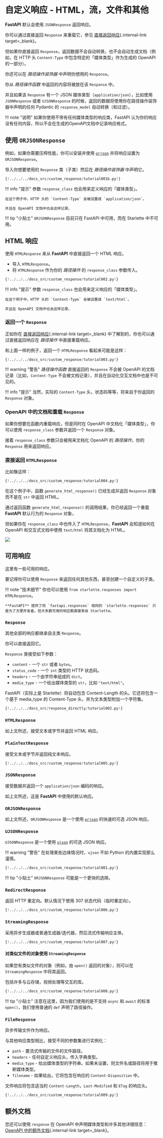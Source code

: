 # 自定义响应 - HTML，流，文件和其他

**FastAPI** 默认会使用 `JSONResponse` 返回响应。

你可以通过直接返回 `Response` 来重载它，参见 [直接返回响应](response-directly.md){.internal-link target=_blank}。

但如果你直接返回 `Response`，返回数据不会自动转换，也不会自动生成文档（例如，在 HTTP 头 `Content-Type` 中包含特定的「媒体类型」作为生成的 OpenAPI 的一部分）。

你还可以在 *路径操作装饰器* 中声明你想用的 `Response`。

你从 *路径操作函数* 中返回的内容将被放在该 `Response` 中。

并且如果该 `Response` 有一个 JSON 媒体类型（`application/json`），比如使用 `JSONResponse` 或者 `UJSONResponse` 的时候，返回的数据将使用你在路径操作装饰器中声明的任何 Pydantic 的 `response_model` 自动转换（和过滤）。

!!! note "说明"
    如果你使用不带有任何媒体类型的响应类，FastAPI 认为你的响应没有任何内容，所以不会在生成的OpenAPI文档中记录响应格式。

## 使用 `ORJSONResponse`

例如，如果你需要压榨性能，你可以安装并使用 <a href="https://github.com/ijl/orjson" class="external-link" target="_blank">`orjson`</a> 并将响应设置为 `ORJSONResponse`。

导入你想要使用的 `Response` 类（子类）然后在 *路径操作装饰器* 中声明它。

```Python hl_lines="2 7"
{!../../../docs_src/custom_response/tutorial001b.py!}
```

!!! info "提示"
    参数 `response_class` 也会用来定义响应的「媒体类型」。

    在这个例子中，HTTP 头的 `Content-Type` 会被设置成 `application/json`。

    并且在 OpenAPI 文档中也会这样记录。

!!! tip "小贴士"
    `ORJSONResponse` 目前只在 FastAPI 中可用，而在 Starlette 中不可用。



## HTML 响应

使用 `HTMLResponse` 来从 **FastAPI** 中直接返回一个 HTML 响应。

* 导入 `HTMLResponse`。
* 将 `HTMLResponse` 作为你的 *路径操作* 的 `response_class` 参数传入。

```Python hl_lines="2 7"
{!../../../docs_src/custom_response/tutorial002.py!}
```

!!! info "提示"
    参数 `response_class` 也会用来定义响应的「媒体类型」。

    在这个例子中，HTTP 头的 `Content-Type` 会被设置成 `text/html`。

    并且在 OpenAPI 文档中也会这样记录。

### 返回一个 `Response`

正如你在 [直接返回响应](response-directly.md){.internal-link target=_blank} 中了解到的，你也可以通过直接返回响应在 *路径操作* 中直接重载响应。

和上面一样的例子，返回一个 `HTMLResponse` 看起来可能是这样：
 
```Python hl_lines="2 7 19"
{!../../../docs_src/custom_response/tutorial003.py!}
```

!!! warning "警告"
    *路径操作函数* 直接返回的 `Response` 不会被 OpenAPI 的文档记录（比如，`Content-Type` 不会被文档记录），并且在自动化交互文档中也是不可见的。

!!! info "提示"
    当然，实际的 `Content-Type` 头，状态码等等，将来自于你返回的 `Response` 对象。

### OpenAPI 中的文档和重载 `Response`

如果你想要在函数内重载响应，但是同时在 OpenAPI 中文档化「媒体类型」，你可以使用 `response_class` 参数并返回一个 `Response` 对象。

接着 `response_class` 参数只会被用来文档化 OpenAPI 的 *路径操作*，你的 `Response` 用来返回响应。

### 直接返回 `HTMLResponse`

比如像这样：

```Python hl_lines="7 23 21"
{!../../../docs_src/custom_response/tutorial004.py!}
```

在这个例子中，函数 `generate_html_response()` 已经生成并返回 `Response` 对象而不是在 `str` 中返回 HTML。

通过返回函数 `generate_html_response()` 的调用结果，你已经返回一个重载 **FastAPI** 默认行为的 `Response` 对象，

但如果你在 `response_class` 中也传入了 `HTMLResponse`，**FastAPI** 会知道如何在 OpenAPI 和交互式文档中使用 `text/html` 将其文档化为 HTML。

<img src="/img/tutorial/custom-response/image01.png">

## 可用响应

这里有一些可用的响应。

要记得你可以使用 `Response` 来返回任何其他东西，甚至创建一个自定义的子类。

!!! note "技术细节"
    你也可以使用 `from starlette.responses import HTMLResponse`。

    **FastAPI** 提供了同 `fastapi.responses` 相同的 `starlette.responses` 只是为了方便开发者。但大多数可用的响应都直接来自 Starlette。

### `Response`

其他全部的响应都继承自主类 `Response`。

你可以直接返回它。

`Response` 类接受如下参数：

* `content` - 一个 `str` 或者 `bytes`。
* `status_code` - 一个 `int` 类型的 HTTP 状态码。
* `headers` - 一个由字符串组成的 `dict`。
* `media_type` - 一个给出媒体类型的 `str`，比如 `"text/html"`。

FastAPI（实际上是 Starlette）将自动包含 Content-Length 的头。它还将包含一个基于 media_type 的 Content-Type 头，并为文本类型附加一个字符集。


```Python hl_lines="1  18"
{!../../../docs_src/response_directly/tutorial002.py!}
```

### `HTMLResponse`

如上文所述，接受文本或字节并返回 HTML 响应。

### `PlainTextResponse`

接受文本或字节并返回纯文本响应。

```Python hl_lines="2  7  9"
{!../../../docs_src/custom_response/tutorial005.py!}
```

### `JSONResponse`

接受数据并返回一个 `application/json` 编码的响应。

如上文所述，这是 **FastAPI** 中使用的默认响应。

### `ORJSONResponse`

如上文所述，`ORJSONResponse` 是一个使用 <a href="https://github.com/ijl/orjson" class="external-link" target="_blank">`orjson`</a> 的快速的可选 JSON 响应。


### `UJSONResponse`

`UJSONResponse` 是一个使用 <a href="https://github.com/ultrajson/ultrajson" class="external-link" target="_blank">`ujson`</a> 的可选 JSON 响应。

!!! warning "警告"
    在处理某些边缘情况时，`ujson` 不如 Python 的内置实现那么谨慎。

```Python hl_lines="2 7"
{!../../../docs_src/custom_response/tutorial001.py!}
```

!!! tip "小贴士"
    `ORJSONResponse` 可能是一个更快的选择。

### `RedirectResponse`

返回 HTTP 重定向。默认情况下使用 307 状态代码（临时重定向）。

```Python hl_lines="2  9"
{!../../../docs_src/custom_response/tutorial006.py!}
```

### `StreamingResponse`

采用异步生成器或普通生成器/迭代器，然后流式传输响应主体。

```Python hl_lines="2  14"
{!../../../docs_src/custom_response/tutorial007.py!}
```

#### 对类似文件的对象使用 `StreamingResponse`

如果您有类似文件的对象（例如，由 `open()` 返回的对象），则可以在 `StreamingResponse` 中将其返回。

包括许多与云存储，视频处理等交互的库。

```Python hl_lines="2  10 11"
{!../../../docs_src/custom_response/tutorial008.py!}
```

!!! tip "小贴士"
    注意在这里，因为我们使用的是不支持 `async` 和 `await` 的标准 `open()`，我们使用普通的 `def` 声明了路径操作。

### `FileResponse`

异步传输文件作为响应。

与其他响应类型相比，接受不同的参数集进行实例化：

* `path` - 要流式传输的文件的文件路径。
* `headers` - 任何自定义响应头，传入字典类型。
* `media_type` - 给出媒体类型的字符串。如果未设置，则文件名或路径将用于推断媒体类型。
* `filename` - 如果给出，它将包含在响应的 `Content-Disposition` 中。

文件响应将包含适当的 `Content-Length`，`Last-Modified` 和 `ETag` 的响应头。

```Python hl_lines="2  10"
{!../../../docs_src/custom_response/tutorial009.py!}
```

## 额外文档

您还可以使用 `response` 在 OpenAPI 中声明媒体类型和许多其他详细信息：[OpenAPI 中的额外文档](additional-responses.md){.internal-link target=_blank}。
